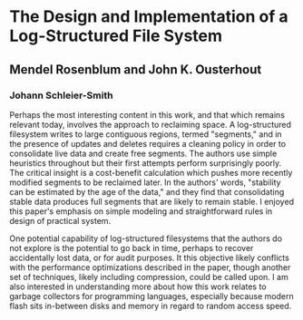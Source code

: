 # The Design and Implementation of a Log-Structured File System
## Mendel Rosenblum and John K. Ousterhout

### Johann Schleier-Smith
Perhaps the most interesting content in this work, and that which remains relevant today, involves the approach to reclaiming space. A log-structured filesystem writes to large contiguous regions, termed "segments," and in the presence of updates and deletes requires a cleaning policy in order to consolidate live data and create free segments. The authors use simple heuristics throughout but their first attempts perform surprisingly poorly. The critical insight is a cost-benefit calculation which pushes more recently modified segments to be reclaimed later. In the authors' words, "stability can be estimated by the age of the data," and they find that consolidating stable data produces full segments that are likely to remain stable. I enjoyed this paper's emphasis on simple modeling and straightforward rules in design of practical system.

One potential capability of log-structured filesystems that the authors do not explore is the potential to go back in time, perhaps to recover accidentally lost data, or for audit purposes. It this objective likely conflicts with the performance optimizations described in the paper, though another set of techniques, likely including compression, could be called upon. I am also interested in understanding more about how this work relates to garbage collectors for programming languages, especially because modern flash sits in-between disks and memory in regard to random access speed.